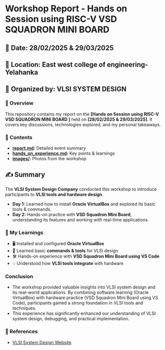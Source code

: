 # Workshop Report - Hands on Session using RISC-V VSD SQUADRON MINI BOARD 
## 📅 Date: 28/02/2025 & 29/03/2025
## 📍 Location: East west college of engineering-Yelahanka
## 🎤 Organized by: VLSI SYSTEM DESIGN

### 🔹 Overview
This repository contains my report on the **[Hands on Session using RISC-V VSD SQUADRON MINI BOARD ]** held on **[28/02/2025 & 29/03/2025]**. It covers key discussions, technologies explored, and my personal takeaways.

### 📜 Contents
- **[report.md](report.md):** Detailed event summary  
- **[hands_on_experience.md](hands_on_experience/):** Key points & learnings  
- **[images/](images/):** Photos from the workshop  
 
## ✍️ Summary  
The **VLSI System Design Company** conducted this workshop to introduce participants to **VLSI tools and hardware design**.  

- **Day 1:** Learned how to install **Oracle VirtualBox** and explored its basic tools & commands.  
- **Day 2:** Hands-on practice with **VSD Squadron Mini Board**, understanding its features and working with real-time applications.

### 🔹 My Learnings  
- 🖥 Installed and configured **Oracle VirtualBox**  
- 📌 Learned basic **commands & tools** for VLSI design  
- 🛠 Hands-on experience with **VSD Squadron Mini Board using VS Code**  
- 💡 Understood how **VLSI tools integrate** with hardware

### Conclusion
- The workshop provided valuable insights into VLSI system design and its real-world applications. By combining software learning (Oracle VirtualBox) with hardware practice (VSD Squadron Mini Board using VS Code), participants gained a strong foundation in VLSI tools and techniques.
- This experience has significantly enhanced our understanding of VLSI system design, debugging, and practical implementation.

### 🔗 References  
- [VLSI System Design Website](https://www.vlsisystemdesign.com/)
